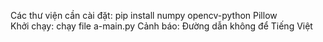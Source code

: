 Các thư viện cần cài đặt: pip install numpy opencv-python Pillow  
Khởi chạy: chạy file a-main.py
Cảnh báo: Đường dẫn không để Tiếng Việt
